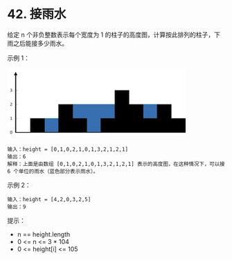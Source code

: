 # 42. 接雨水
给定 n 个非负整数表示每个宽度为 1 的柱子的高度图，计算按此排列的柱子，下雨之后能接多少雨水。



示例 1：

![img.png](img.png)
```
输入：height = [0,1,0,2,1,0,1,3,2,1,2,1]
输出：6
解释：上面是由数组 [0,1,0,2,1,0,1,3,2,1,2,1] 表示的高度图，在这种情况下，可以接 6 个单位的雨水（蓝色部分表示雨水）。
```
示例 2：
```
输入：height = [4,2,0,3,2,5]
输出：9
```

提示：
* n == height.length
* 0 <= n <= 3 * 104
* 0 <= height[i] <= 105
